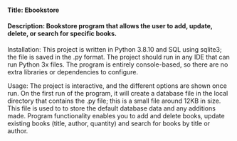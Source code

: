 #### Title: Ebookstore
#### Description: Bookstore program that allows the user to add, update, delete, or search for specific books.

Installation:
This project is written in Python 3.8.10 and SQL using sqlite3; the file is saved in the .py format. The project should run in any IDE that can run Python 3x files. The program is entirely console-based, so there are no extra libraries or dependencies to configure. 

Usage:
The project is interactive, and the different options are shown once run. On the first run of the program, it will create a database file in the local directory that contains the .py file; this is a small file around 12KB in size. This file is used to to store the default database data and any additions made. Program functionality enables you to add and delete books, update existing books (title, author, quantity) and search for books by title or author. 
